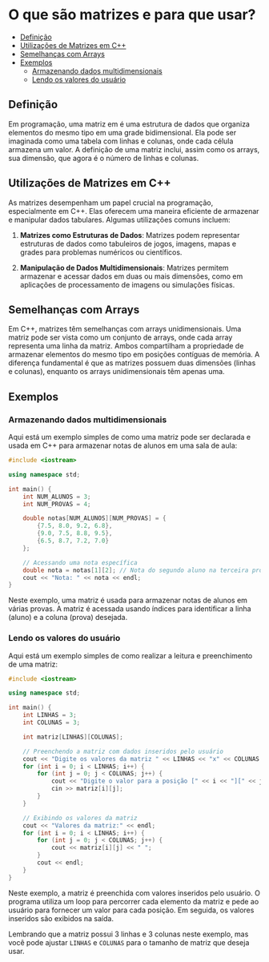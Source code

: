 # O que são matrizes e para que usar?

<!-- toc -->
- [Definição](#definição)
- [Utilizações de Matrizes em C++](#utilizações-de-matrizes-em-c)
- [Semelhanças com Arrays](#semelhanças-com-arrays)
- [Exemplos](#exemplos)
  - [Armazenando dados multidimensionais](#armazenando-dados-multidimensionais)
  - [Lendo os valores do usuário](#lendo-os-valores-do-usuário)
<!-- toc -->

## Definição

Em programação, uma matriz em é uma estrutura de dados que organiza elementos do mesmo tipo em uma grade bidimensional. Ela pode ser imaginada como uma tabela com linhas e colunas, onde cada célula armazena um valor. A definição de uma matriz inclui, assim como os arrays, sua dimensão, que agora é o número de linhas e colunas.

## Utilizações de Matrizes em C++

As matrizes desempenham um papel crucial na programação, especialmente em C++. Elas oferecem uma maneira eficiente de armazenar e manipular dados tabulares. Algumas utilizações comuns incluem:

1. **Matrizes como Estruturas de Dados**: Matrizes podem representar estruturas de dados como tabuleiros de jogos, imagens, mapas e grades para problemas numéricos ou científicos.

2. **Manipulação de Dados Multidimensionais**: Matrizes permitem armazenar e acessar dados em duas ou mais dimensões, como em aplicações de processamento de imagens ou simulações físicas.

## Semelhanças com Arrays

Em C++, matrizes têm semelhanças com arrays unidimensionais. Uma matriz pode ser vista como um conjunto de arrays, onde cada array representa uma linha da matriz. Ambos compartilham a propriedade de armazenar elementos do mesmo tipo em posições contíguas de memória. A diferença fundamental é que as matrizes possuem duas dimensões (linhas e colunas), enquanto os arrays unidimensionais têm apenas uma.

## Exemplos

### Armazenando dados multidimensionais

Aqui está um exemplo simples de como uma matriz pode ser declarada e usada em C++ para armazenar notas de alunos em uma sala de aula:

```cpp
#include <iostream>

using namespace std;

int main() {
    int NUM_ALUNOS = 3;
    int NUM_PROVAS = 4;

    double notas[NUM_ALUNOS][NUM_PROVAS] = {
        {7.5, 8.0, 9.2, 6.8},
        {9.0, 7.5, 8.8, 9.5},
        {6.5, 8.7, 7.2, 7.0}
    };

    // Acessando uma nota específica
    double nota = notas[1][2]; // Nota do segundo aluno na terceira prova
    cout << "Nota: " << nota << endl;
}
```

Neste exemplo, uma matriz é usada para armazenar notas de alunos em várias provas. A matriz é acessada usando índices para identificar a linha (aluno) e a coluna (prova) desejada.

### Lendo os valores do usuário

Aqui está um exemplo simples de como realizar a leitura e preenchimento de uma matriz:

```cpp
#include <iostream>

using namespace std;

int main() {
    int LINHAS = 3;
    int COLUNAS = 3;

    int matriz[LINHAS][COLUNAS];

    // Preenchendo a matriz com dados inseridos pelo usuário
    cout << "Digite os valores da matriz " << LINHAS << "x" << COLUNAS << ":" << endl;
    for (int i = 0; i < LINHAS; i++) {
        for (int j = 0; j < COLUNAS; j++) {
            cout << "Digite o valor para a posição [" << i << "][" << j << "]: ";
            cin >> matriz[i][j];
        }
    }

    // Exibindo os valores da matriz
    cout << "Valores da matriz:" << endl;
    for (int i = 0; i < LINHAS; i++) {
        for (int j = 0; j < COLUNAS; j++) {
            cout << matriz[i][j] << " ";
        }
        cout << endl;
    }
}
```

Neste exemplo, a matriz é preenchida com valores inseridos pelo usuário. O programa utiliza um loop para percorrer cada elemento da matriz e pede ao usuário para fornecer um valor para cada posição. Em seguida, os valores inseridos são exibidos na saída.

Lembrando que a matriz possui 3 linhas e 3 colunas neste exemplo, mas você pode ajustar `LINHAS` e `COLUNAS` para o tamanho de matriz que deseja usar.